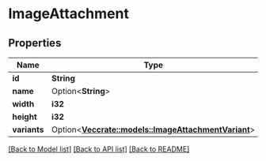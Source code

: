 # ImageAttachment

## Properties

Name | Type | Description | Notes
------------ | ------------- | ------------- | -------------
**id** | **String** |  | 
**name** | Option<**String**> |  | [optional]
**width** | **i32** |  | 
**height** | **i32** |  | 
**variants** | Option<[**Vec<crate::models::ImageAttachmentVariant>**](ImageAttachmentVariant.md)> |  | [optional]

[[Back to Model list]](../README.md#documentation-for-models) [[Back to API list]](../README.md#documentation-for-api-endpoints) [[Back to README]](../README.md)


